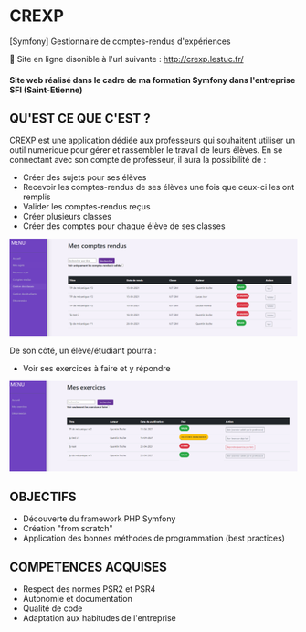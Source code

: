 # CREXP
[Symfony] Gestionnaire de comptes-rendus d'expériences

🚀 Site en ligne disonible à l'url suivante : http://crexp.lestuc.fr/

#### Site web réalisé dans le cadre de ma formation Symfony dans l'entreprise SFI (Saint-Etienne)

## QU'EST CE QUE C'EST ?

CREXP est une application dédiée aux professeurs qui souhaitent utiliser un outil numérique pour gérer et rassembler le travail de leurs élèves.
En se connectant avec son compte de professeur, il aura la possibilité de :
* Créer des sujets pour ses élèves
* Recevoir les comptes-rendus de ses élèves une fois que ceux-ci les ont remplis
* Valider les comptes-rendus reçus
* Créer plusieurs classes
* Créer des comptes pour chaque élève de ses classes

![capture d'écran côté professeur](https://github.com/luvelut/CREXP/blob/main/prof.png) 

De son côté, un élève/étudiant pourra :
* Voir ses exercices à faire et y répondre


![capture d'écran côté élève](https://github.com/luvelut/CREXP/blob/main/eleve.png) 

## OBJECTIFS

* Découverte du framework PHP Symfony
* Création "from scratch"
* Application des bonnes méthodes de programmation (best practices)

## COMPETENCES ACQUISES

* Respect des normes PSR2 et PSR4
* Autonomie et documentation
* Qualité de code
* Adaptation aux habitudes de l'entreprise

